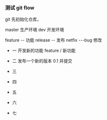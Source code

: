 ### 测试 git flow 



git  先初始化仓库，


master 生产环境
dev  开发环境


feature -- 功能
release -- 发布
netfix ---bug 修改


* 一
开发新的功能
feature / 新功能

* 二
发布一个新的版本 0.1 并提交

* 三
* 四
* 五
* 六
* 七
